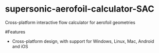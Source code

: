 # supersonic-aerofoil-calculator-SAC
Cross-platform interactive flow calculator for aerofoil geometries


#Features

 - Cross-platform design, with support for Windows, Linux, Mac, Android and iOS
 

